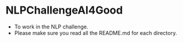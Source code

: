 # NLPChallengeAI4Good

- To work in the NLP challenge. 
- Please make sure you read all the README.md for each directory. 
